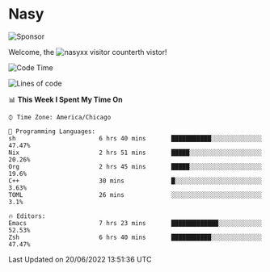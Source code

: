 # Nasy

<!--
<p align="center">
<img height="200" src="https://github-readme-stats.vercel.app/api?username=nasyxx&count_private=true&show_icons=true&theme=dracula&include_all_commits=true"/>
<img height="200" src="https://github-readme-stats.vercel.app/api/top-langs/?username=nasyxx&theme=dracula&hide=html,jupyter+notebook&count_private=true&show_icons=true"/>
</p>

  
----------------
-->

![Sponsor](https://img.shields.io/static/v1.svg?label=Sponsor&message=%E2%9D%A4&logo=GitHub&style=flat&color=pink)
 
Welcome, the ![nasyxx visitor counter](https://count.getloli.com/get/@nasyxx?theme=rule34)th vistor!
 
<!--START_SECTION:waka-->
![Code Time](http://img.shields.io/badge/Code%20Time-2%2C491%20hrs%2056%20mins-blue)

![Lines of code](https://img.shields.io/badge/From%20Hello%20World%20I%27ve%20Written-5%20Million%20lines%20of%20code-blue)

📊 **This Week I Spent My Time On** 

```text
⌚︎ Time Zone: America/Chicago

💬 Programming Languages: 
sh                       6 hrs 40 mins       ███████████░░░░░░░░░░░░░░   47.47% 
Nix                      2 hrs 51 mins       █████░░░░░░░░░░░░░░░░░░░░   20.26% 
Org                      2 hrs 45 mins       █████░░░░░░░░░░░░░░░░░░░░   19.6% 
C++                      30 mins             █░░░░░░░░░░░░░░░░░░░░░░░░   3.63% 
TOML                     26 mins             ░░░░░░░░░░░░░░░░░░░░░░░░░   3.1%

🔥 Editors: 
Emacs                    7 hrs 23 mins       █████████████░░░░░░░░░░░░   52.53% 
Zsh                      6 hrs 40 mins       ███████████░░░░░░░░░░░░░░   47.47%

```


 Last Updated on 20/06/2022 13:51:36 UTC
<!--END_SECTION:waka-->

<!-- ![visitors](https://visitor-badge.laobi.icu/badge?page_id=nasyxx.nasyxx) -->
